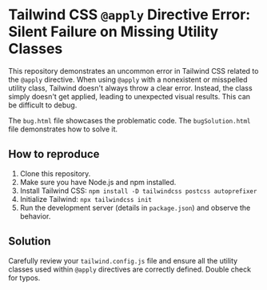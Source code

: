 # Tailwind CSS `@apply` Directive Error: Silent Failure on Missing Utility Classes

This repository demonstrates an uncommon error in Tailwind CSS related to the `@apply` directive.  When using `@apply` with a nonexistent or misspelled utility class, Tailwind doesn't always throw a clear error. Instead, the class simply doesn't get applied, leading to unexpected visual results.  This can be difficult to debug.

The `bug.html` file showcases the problematic code. The `bugSolution.html` file demonstrates how to solve it.

## How to reproduce

1. Clone this repository.
2. Make sure you have Node.js and npm installed.
3. Install Tailwind CSS: `npm install -D tailwindcss postcss autoprefixer`
4. Initialize Tailwind: `npx tailwindcss init`
5. Run the development server (details in `package.json`) and observe the behavior.

## Solution

Carefully review your `tailwind.config.js` file and ensure all the utility classes used within `@apply` directives are correctly defined. Double check for typos.